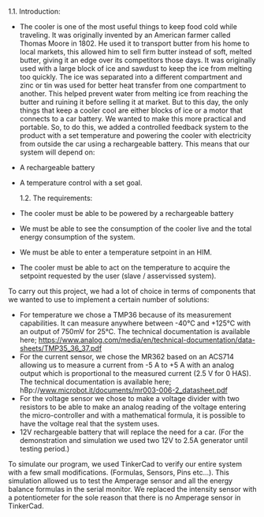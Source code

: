 1.1. Introduction:

- The cooler is one of the most useful things to keep food cold while traveling. It was originally invented by an American farmer called Thomas Moore in 1802. He used it to transport butter from his home to local markets, this allowed him to sell firm butter instead of soft, melted butter, giving it an edge over its competitors those days. It was originally used with a large block of ice and sawdust to keep the ice from melting too quickly. The ice was separated into a different compartment and zinc or tin was used for better heat transfer from one compartment to another. This helped prevent water from melting ice from reaching the butter and ruining it before selling it at market. But to this day, the only things that keep a cooler cool are either blocks of ice or a motor that connects to a car battery. We wanted to make this more practical and portable. So, to do this, we added a controlled feedback system to the product with a set temperature and powering the cooler with electricity from outside the car using a rechargeable battery.
  This means that our system will depend on:

- A rechargeable battery
- A temperature control with a set goal.

  1.2. The requirements:

- The cooler must be able to be powered by a rechargeable battery
- We must be able to see the consumption of the cooler live and the total energy
  consumption of the system.
- We must be able to enter a temperature setpoint in an HIM.
- The cooler must be able to act on the temperature to acquire the setpoint
  requested by the user (slave / asservissed system).

To carry out this project, we had a lot of choice in terms of components that we wanted to use to implement a certain number of solutions:

- For temperature we chose a TMP36 because of its measurement capabilities. It can measure anywhere between -40°C and +125°C with an output of 750mV for 25°C. The technical documentation is available here; https://www.analog.com/media/en/technical-documentation/data-sheets/TMP35_36_37.pdf
- For the current sensor, we chose the MR362 based on an ACS714 allowing us to measure a current from -5 A to +5 A with an analog output which is proportional to the measured current (2.5 V for 0 HAS). The technical documentation is available here; hBp://www.microbot.it/documents/mr003-006-2_datasheet.pdf
- For the voltage sensor we chose to make a voltage divider with two resistors to be able to make an analog reading of the voltage entering the micro-controller and with a mathematical formula, it is possible to have the voltage real that the system uses.
- 12V rechargeable battery that will replace the need for a car. (For the demonstration and simulation we used two 12V to 2.5A generator until testing period.)

To simulate our program, we used TinkerCad to verify our entire system with a few small modifications. (Formulas, Sensors, Pins etc...).
This simulation allowed us to test the Amperage sensor and all the energy balance formulas in the serial monitor. We replaced the intensity sensor with a potentiometer for the sole reason that there is no Amperage sensor in TinkerCad.
